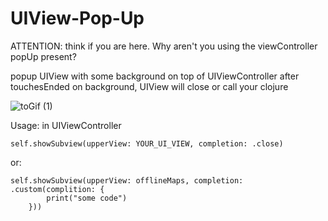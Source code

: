 # UIView-Pop-Up

ATTENTION: think if you are here.
Why aren't you using the viewController popUp present?

popup UIView with some background on top of UIViewController
after touchesEnded on background, UIView will close or call your clojure

![toGif (1)](https://user-images.githubusercontent.com/47589216/138355621-275f0266-ff51-4bde-b79c-f508549c19e7.gif)

Usage:
in UIViewController

    self.showSubview(upperView: YOUR_UI_VIEW, completion: .close)

or:

    self.showSubview(upperView: offlineMaps, completion: .custom(complition: {
            print("some code")
        }))
